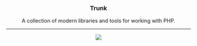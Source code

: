 <h3 align="center">
    Trunk
</h3>

<p align="center">
    A collection of modern libraries and tools for working with PHP.
</p>

---

<p align="center">
    <a href="https://discord.gg/49vgTdE6mb">
        <img src="https://img.shields.io/badge/Trunk-%237289DA.svg?style=for-the-badge&logo=discord&logoColor=white">
    </a>
</p>